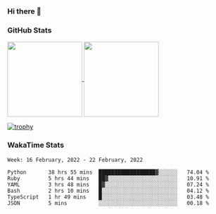 ### Hi there 👋

### GitHub Stats

<a href="https://github.com/anuraghazra/github-readme-stats">
  <img align="center" height="170px" src="https://github-readme-stats.vercel.app/api/top-langs/?username=tksfjt1024&layout=compact&count_private=true&show_icons=true&show_icons=true&theme=graywhite" />
</a>
<a href="https://github.com/anuraghazra/github-readme-stats">
  <img align="center" height="170px" src="https://github-readme-stats.vercel.app/api?username=tksfjt1024&count_private=true&show_icons=true&show_icons=true&theme=graywhite" />
</a>

[![trophy](https://github-profile-trophy.vercel.app/?username=tksfjt1024)](https://github.com/ryo-ma/github-profile-trophy)

### WakaTime Stats

<!--START_SECTION:waka-->
```text
Week: 16 February, 2022 - 22 February, 2022

Python       38 hrs 55 mins  ██████████████████▓░░░░░░   74.04 % 
Ruby         5 hrs 44 mins   ██▓░░░░░░░░░░░░░░░░░░░░░░   10.91 % 
YAML         3 hrs 48 mins   █▓░░░░░░░░░░░░░░░░░░░░░░░   07.24 % 
Bash         2 hrs 10 mins   █░░░░░░░░░░░░░░░░░░░░░░░░   04.12 % 
TypeScript   1 hr 49 mins    █░░░░░░░░░░░░░░░░░░░░░░░░   03.48 % 
JSON         5 mins          ░░░░░░░░░░░░░░░░░░░░░░░░░   00.18 % 
```
<!--END_SECTION:waka-->
